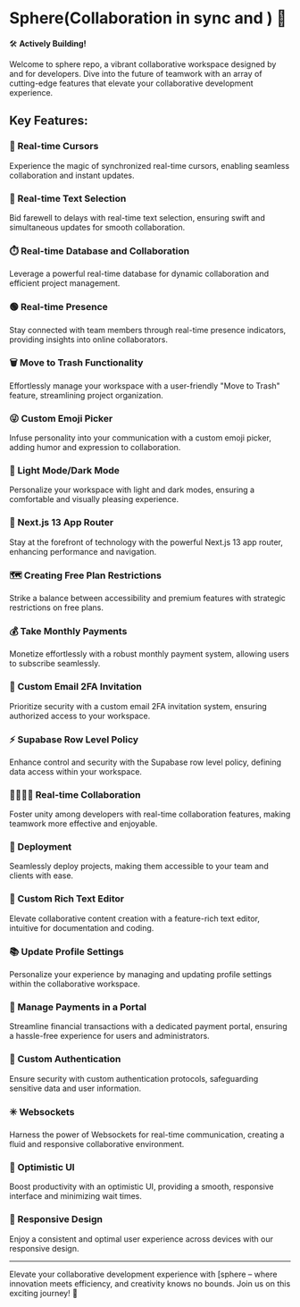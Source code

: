 # Sphere(Collaboration in sync and ) 🚀

🛠️ **Actively Building!**

Welcome to sphere repo, a vibrant collaborative workspace designed by and for developers. Dive into the future of teamwork with an array of cutting-edge features that elevate your collaborative development experience.

## Key Features:

### 🤯 Real-time Cursors
Experience the magic of synchronized real-time cursors, enabling seamless collaboration and instant updates.

### 📝 Real-time Text Selection
Bid farewell to delays with real-time text selection, ensuring swift and simultaneous updates for smooth collaboration.

### ⏱️ Real-time Database and Collaboration
Leverage a powerful real-time database for dynamic collaboration and efficient project management.

### 🟢 Real-time Presence
Stay connected with team members through real-time presence indicators, providing insights into online collaborators.

### 🗑️ Move to Trash Functionality
Effortlessly manage your workspace with a user-friendly "Move to Trash" feature, streamlining project organization.

### 😜 Custom Emoji Picker
Infuse personality into your communication with a custom emoji picker, adding humor and expression to collaboration.

### 🌙 Light Mode/Dark Mode
Personalize your workspace with light and dark modes, ensuring a comfortable and visually pleasing experience.

### 🚨 Next.js 13 App Router
Stay at the forefront of technology with the powerful Next.js 13 app router, enhancing performance and navigation.

### 🗺️ Creating Free Plan Restrictions
Strike a balance between accessibility and premium features with strategic restrictions on free plans.

### 💰 Take Monthly Payments
Monetize effortlessly with a robust monthly payment system, allowing users to subscribe seamlessly.

### 📧 Custom Email 2FA Invitation
Prioritize security with a custom email 2FA invitation system, ensuring authorized access to your workspace.

### ⚡️ Supabase Row Level Policy
Enhance control and security with the Supabase row level policy, defining data access within your workspace.

### 👨‍👨‍👧‍👦 Real-time Collaboration
Foster unity among developers with real-time collaboration features, making teamwork more effective and enjoyable.

### 👾 Deployment
Seamlessly deploy projects, making them accessible to your team and clients with ease.

### 🤑 Custom Rich Text Editor
Elevate collaborative content creation with a feature-rich text editor, intuitive for documentation and coding.

### 📚 Update Profile Settings
Personalize your experience by managing and updating profile settings within the collaborative workspace.

### 📍 Manage Payments in a Portal
Streamline financial transactions with a dedicated payment portal, ensuring a hassle-free experience for users and administrators.

### 🔐 Custom Authentication
Ensure security with custom authentication protocols, safeguarding sensitive data and user information.

### ✳️ Websockets
Harness the power of Websockets for real-time communication, creating a fluid and responsive collaborative environment.

### 📣 Optimistic UI
Boost productivity with an optimistic UI, providing a smooth, responsive interface and minimizing wait times.

### 📱 Responsive Design
Enjoy a consistent and optimal user experience across devices with our responsive design.




---

Elevate your collaborative development experience with [sphere – where innovation meets efficiency, and creativity knows no bounds. Join us on this exciting journey! 🚀
